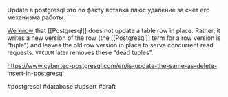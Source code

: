 Update в postgresql это по факту вставка плюс удаление за счёт его механизма работы.

[We know](https://www.postgresql.org/docs/current/routine-vacuuming.html#VACUUM-FOR-SPACE-RECOVERY) that [[Postgresql]] does not update a table row in place. Rather, it writes a new version of the row (the [[Postgresql]] term for a row version is “tuple”) and leaves the old row version in place to serve concurrent read requests. `VACUUM` later removes these “dead tuples”.

https://www.cybertec-postgresql.com/en/is-update-the-same-as-delete-insert-in-postgresql

#postgresql #database #upsert
#draft